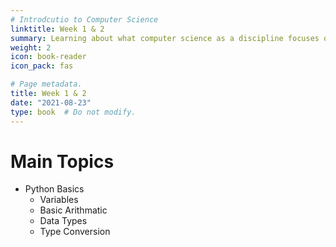 ```yaml
---
# Introdcutio to Computer Science
linktitle: Week 1 & 2
summary: Learning about what computer science as a discipline focuses on, and how it intersects with merely all aspects on our everyday lives. 
weight: 2
icon: book-reader
icon_pack: fas

# Page metadata.
title: Week 1 & 2
date: "2021-08-23"
type: book  # Do not modify.
---
```


# Main Topics
* Python Basics
  * Variables
  * Basic Arithmatic
  * Data Types
  * Type Conversion

